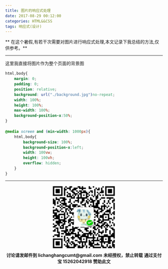 ```yaml
---
title: 图片的响应式处理
date: 2017-08-29 00:12:00
categories: HTML&&CSS
tags: 响应式(设计)
---
```


** 在这个暑假,有若干次需要对图片进行响应式处理,本文记录下我总结的方法,仅供参考。**

***************

这里我直接将图片作为整个页面的背景图

```css
html,body{
    margin: 0;
    padding: 0;
    position: relative;
    background: url("./background.jpg")no-repeat;
    width: 100%;
    height: 100%;
    max-width: 100%;
    background-position-x:50%;
}

@media screen and (min-width: 1000px){
    html,body{
        background-size: 100%;
        background-position-x:left;
        width: 100vw;
        height: 100vh;
        overflow: hidden;
    }
}
```
****************
<div width="100%" align="center"><img src="/img/wx.png" alt="微信赞助二维码"></div></div>
<p style="margin-top: 0.4em; text-align: center">
      <b style="font-size: 1em;">讨论请发邮件到 lichanghangcumt@gmail.com</b>
      <b style="font-size: 1em;">未经授权，禁止转载</b>
      <b style="font-size: 1em;">通过支付宝 15262042918 赞助此文</b>
 </p>